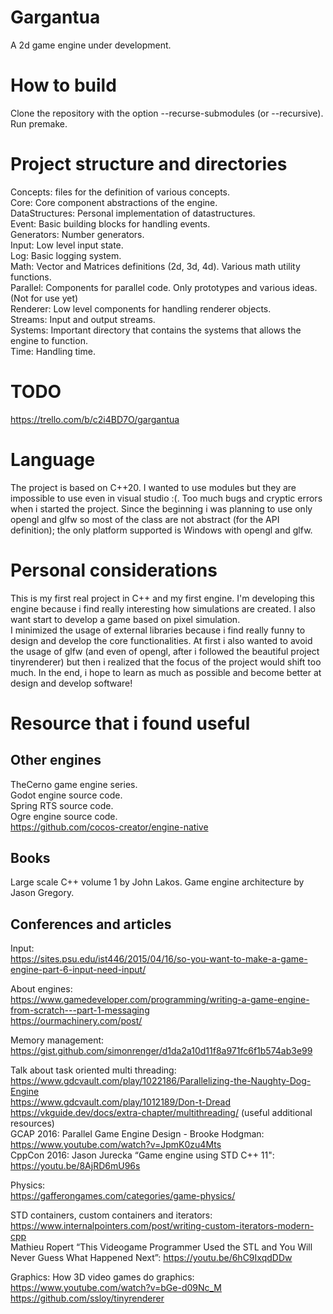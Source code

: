 # Gargantua
A 2d game engine under development.


# How to build
Clone the repository with the option --recurse-submodules (or --recursive).
Run premake.


# Project structure and directories
Concepts: files for the definition of various concepts.  
Core: Core component abstractions of the engine.  
DataStructures: Personal implementation of datastructures.  
Event: Basic building blocks for handling events.  
Generators: Number generators.  
Input: Low level input state.  
Log: Basic logging system.  
Math: Vector and Matrices definitions (2d, 3d, 4d). Various math utility functions.  
Parallel: Components for parallel code. Only prototypes and various ideas. (Not for use yet)  
Renderer: Low level components for handling renderer objects.  
Streams: Input and output streams.  
Systems: Important directory that contains the systems that allows the engine to function.  
Time: Handling time.  


# TODO
https://trello.com/b/c2i4BD7O/gargantua



# Language 
The project is based on C++20.
I wanted to use modules but they are impossible to use even in visual studio :(. Too much bugs and cryptic errors when i started the project.
Since the beginning i was planning to use only opengl and glfw so most of the class are not abstract (for the API definition); the only platform supported is 
Windows with opengl and glfw. 


# Personal considerations
This is my first real project in C++ and my first engine. I'm developing this engine because i find really 
interesting how simulations are created. I also want start to develop a game based on pixel simulation.  
I minimized the usage of external libraries because i find really funny to design and develop the core functionalities.
At first i also wanted to avoid the usage of glfw (and even of opengl, after i followed the beautiful project tinyrenderer)
but then i realized that the focus of the project would shift too much. 
In the end, i hope to learn as much as possible and become better at design and develop software!


# Resource that i found useful

## Other engines 
TheCerno game engine series.  
Godot engine source code.  
Spring RTS source code.  
Ogre engine source code.  
https://github.com/cocos-creator/engine-native  


## Books
Large scale C++ volume 1 by John Lakos.
Game engine architecture by Jason Gregory.  

## Conferences and articles
Input:  
https://sites.psu.edu/ist446/2015/04/16/so-you-want-to-make-a-game-engine-part-6-input-need-input/


About engines:  
https://www.gamedeveloper.com/programming/writing-a-game-engine-from-scratch---part-1-messaging  
https://ourmachinery.com/post/   


Memory management: https://gist.github.com/simonrenger/d1da2a10d11f8a971fc6f1b574ab3e99  


Talk about task oriented multi threading: 
https://www.gdcvault.com/play/1022186/Parallelizing-the-Naughty-Dog-Engine  
https://www.gdcvault.com/play/1012189/Don-t-Dread  
https://vkguide.dev/docs/extra-chapter/multithreading/ (useful additional resources)  
GCAP 2016: Parallel Game Engine Design - Brooke Hodgman: https://www.youtube.com/watch?v=JpmK0zu4Mts   
CppCon 2016: Jason Jurecka “Game engine using STD C++ 11": https://youtu.be/8AjRD6mU96s   


Physics:  
https://gafferongames.com/categories/game-physics/  


STD containers, custom containers and iterators:  
https://www.internalpointers.com/post/writing-custom-iterators-modern-cpp   
Mathieu Ropert “This Videogame Programmer Used the STL and You Will Never Guess What Happened Next”: https://youtu.be/6hC9IxqdDDw   


Graphics:
How 3D video games do graphics: https://www.youtube.com/watch?v=bGe-d09Nc_M  
https://github.com/ssloy/tinyrenderer   
